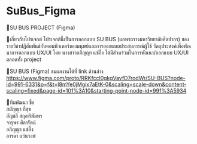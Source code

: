 # SuBus_Figma
📍SU BUS PROJECT (Figma) 

🔗เกี่ยวกับโปรเจกต์
โปรเจกต์นี้เป็นการออกแบบ SU BUS (แอพรถรางมหาวิทยาลัยศิลปากร) ของรายวิชาปฏิสัมพันธ์กับคอมพิวเตอร์ของมนุษย์และการออกแบบประสบการณ์ผู้ใช้ วัตถุประสงค์เพื่อพัณนาการออกแบบ UX/UI
โดย นางสาวอภิญญา แซ่อึ้ง ได้มีส่วนร่วมในการพัณนา/ออกแบบ UX/UI ตลอดทั้ง project

📍SU BUS (Figma) ชมผลงานได้ที่ link ด้านล่าง
https://www.figma.com/proto/RRKfccl0gkgVavfD7rodWr/SU-BUS?node-id=991-6331&p=f&t=l8mYe0jMgix7aEtK-0&scaling=scale-down&content-scaling=fixed&page-id=101%3A10&starting-point-node-id=991%3A5934

🏡ทีมพัฒนา
ชื่อ	
สมัญญา กี่สุข	
อัญชลี สกุลฑิฆัมพร	
จารุพร ศิลารัตน์	
อภิญญา แซ่อึ้ง	
อารดา แว่นวงษ์	

